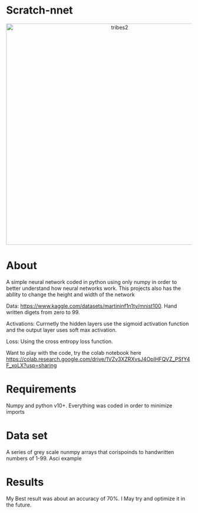 # Scratch-nnet
<p align="center">
<img width="600" height= auto; alt="tribes2" class = 'scaled-image' src="https://cdn.ttgtmedia.com/rms/onlineImages/deep_neural_network.jpg">
</p>

# About 

A simple neural network coded in python using only numpy in order to better understand how neural networks work. This projects also has the abllity to change the height and width of the network

Data: https://www.kaggle.com/datasets/martininf1n1ty/mnist100. Hand written digets from zero to 99.

Activations: Currnetly the hidden layers use the sigmoid activation function and the output layer uses soft max activation. 

Loss: Using the cross entropy loss function.

Want to play with the code, try the colab notebook here 
https://colab.research.google.com/drive/1VZv3XZRXvsJ4OpIHFQVZ_PSfY4F_xoLX?usp=sharing

# Requirements 

Numpy and python v10+. Everything was coded in order to minimize imports

# Data set

A series of grey scale nunmpy arrays that corispoinds to handwritten numbers of 1-99.
Asci example 





# Results
My Best result was about an accuracy of 70%. I May try and optimize it in the future.

